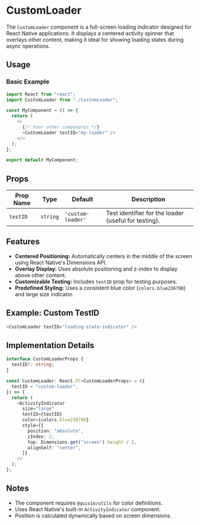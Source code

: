 # CustomLoader

The `CustomLoader` component is a full-screen loading indicator designed for React Native applications. It displays a centered activity spinner that overlays other content, making it ideal for showing loading states during async operations.

## Usage

### Basic Example

```typescript
import React from "react";
import CustomLoader from "./CustomLoader";

const MyComponent = () => {
  return (
    <>
      {/* Your other components */}
      <CustomLoader testID="my-loader" />
    </>
  );
};

export default MyComponent;
```

## Props

| Prop Name | Type     | Default           | Description                                          |
| --------- | -------- | ----------------- | ---------------------------------------------------- |
| `testID`  | `string` | `'custom-loader'` | Test identifier for the loader (useful for testing). |

## Features

- **Centered Positioning:** Automatically centers in the middle of the screen using React Native's Dimensions API.
- **Overlay Display:** Uses absolute positioning and z-index to display above other content.
- **Customizable Testing:** Includes `testID` prop for testing purposes.
- **Predefined Styling:** Uses a consistent blue color (`colors.blue23679D`) and large size indicator.

## Example: Custom TestID

```typescript
<CustomLoader testID="loading-state-indicator" />
```

## Implementation Details

```typescript
interface CustomLoaderProps {
  testID?: string;
}

const CustomLoader: React.FC<CustomLoaderProps> = ({
  testID = "custom-loader",
}) => {
  return (
    <ActivityIndicator
      size="large"
      testID={testID}
      color={colors.blue23679D}
      style={{
        position: "absolute",
        zIndex: 2,
        top: Dimensions.get("screen").height / 2,
        alignSelf: "center",
      }}
    />
  );
};
```

## Notes

- The component requires `@quivio/utils` for color definitions.
- Uses React Native's built-in `ActivityIndicator` component.
- Position is calculated dynamically based on screen dimensions.
